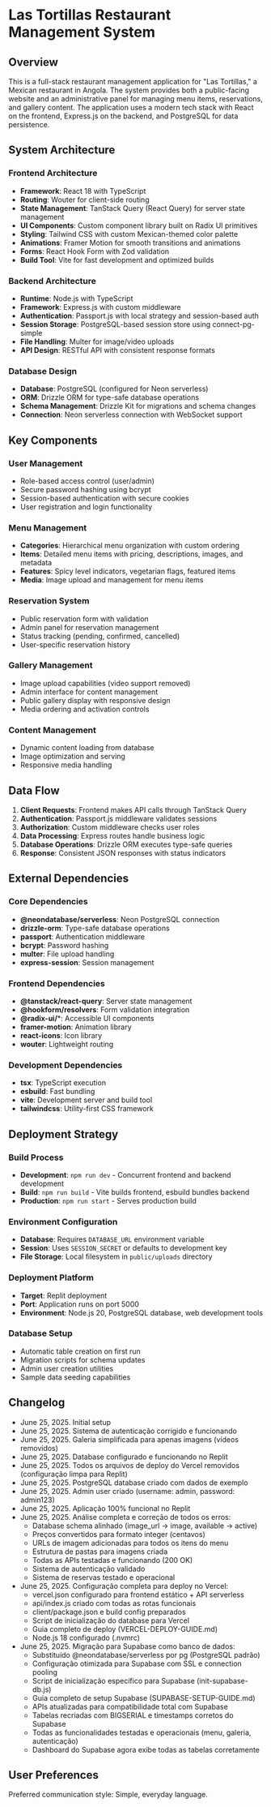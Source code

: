 # Las Tortillas Restaurant Management System

## Overview

This is a full-stack restaurant management application for "Las Tortillas," a Mexican restaurant in Angola. The system provides both a public-facing website and an administrative panel for managing menu items, reservations, and gallery content. The application uses a modern tech stack with React on the frontend, Express.js on the backend, and PostgreSQL for data persistence.

## System Architecture

### Frontend Architecture
- **Framework**: React 18 with TypeScript
- **Routing**: Wouter for client-side routing
- **State Management**: TanStack Query (React Query) for server state management
- **UI Components**: Custom component library built on Radix UI primitives
- **Styling**: Tailwind CSS with custom Mexican-themed color palette
- **Animations**: Framer Motion for smooth transitions and animations
- **Forms**: React Hook Form with Zod validation
- **Build Tool**: Vite for fast development and optimized builds

### Backend Architecture
- **Runtime**: Node.js with TypeScript
- **Framework**: Express.js with custom middleware
- **Authentication**: Passport.js with local strategy and session-based auth
- **Session Storage**: PostgreSQL-based session store using connect-pg-simple
- **File Handling**: Multer for image/video uploads
- **API Design**: RESTful API with consistent response formats

### Database Design
- **Database**: PostgreSQL (configured for Neon serverless)
- **ORM**: Drizzle ORM for type-safe database operations
- **Schema Management**: Drizzle Kit for migrations and schema changes
- **Connection**: Neon serverless connection with WebSocket support

## Key Components

### User Management
- Role-based access control (user/admin)
- Secure password hashing using bcrypt
- Session-based authentication with secure cookies
- User registration and login functionality

### Menu Management
- **Categories**: Hierarchical menu organization with custom ordering
- **Items**: Detailed menu items with pricing, descriptions, images, and metadata
- **Features**: Spicy level indicators, vegetarian flags, featured items
- **Media**: Image upload and management for menu items

### Reservation System
- Public reservation form with validation
- Admin panel for reservation management
- Status tracking (pending, confirmed, cancelled)
- User-specific reservation history

### Gallery Management
- Image upload capabilities (video support removed)
- Admin interface for content management
- Public gallery display with responsive design
- Media ordering and activation controls

### Content Management
- Dynamic content loading from database
- Image optimization and serving
- Responsive media handling

## Data Flow

1. **Client Requests**: Frontend makes API calls through TanStack Query
2. **Authentication**: Passport.js middleware validates sessions
3. **Authorization**: Custom middleware checks user roles
4. **Data Processing**: Express routes handle business logic
5. **Database Operations**: Drizzle ORM executes type-safe queries
6. **Response**: Consistent JSON responses with status indicators

## External Dependencies

### Core Dependencies
- **@neondatabase/serverless**: Neon PostgreSQL connection
- **drizzle-orm**: Type-safe database operations
- **passport**: Authentication middleware
- **bcrypt**: Password hashing
- **multer**: File upload handling
- **express-session**: Session management

### Frontend Dependencies
- **@tanstack/react-query**: Server state management
- **@hookform/resolvers**: Form validation integration
- **@radix-ui/***: Accessible UI components
- **framer-motion**: Animation library
- **react-icons**: Icon library
- **wouter**: Lightweight routing

### Development Dependencies
- **tsx**: TypeScript execution
- **esbuild**: Fast bundling
- **vite**: Development server and build tool
- **tailwindcss**: Utility-first CSS framework

## Deployment Strategy

### Build Process
- **Development**: `npm run dev` - Concurrent frontend and backend development
- **Build**: `npm run build` - Vite builds frontend, esbuild bundles backend
- **Production**: `npm run start` - Serves production build

### Environment Configuration
- **Database**: Requires `DATABASE_URL` environment variable
- **Session**: Uses `SESSION_SECRET` or defaults to development key
- **File Storage**: Local filesystem in `public/uploads` directory

### Deployment Platform
- **Target**: Replit deployment
- **Port**: Application runs on port 5000
- **Environment**: Node.js 20, PostgreSQL database, web development tools

### Database Setup
- Automatic table creation on first run
- Migration scripts for schema updates
- Admin user creation utilities
- Sample data seeding capabilities

## Changelog

- June 25, 2025. Initial setup
- June 25, 2025. Sistema de autenticação corrigido e funcionando
- June 25, 2025. Galeria simplificada para apenas imagens (vídeos removidos)
- June 25, 2025. Database configurado e funcionando no Replit
- June 25, 2025. Todos os arquivos de deploy do Vercel removidos (configuração limpa para Replit)
- June 25, 2025. PostgreSQL database criado com dados de exemplo
- June 25, 2025. Admin user criado (username: admin, password: admin123)
- June 25, 2025. Aplicação 100% funcional no Replit
- June 25, 2025. Análise completa e correção de todos os erros:
  - Database schema alinhado (image_url → image, available → active)
  - Preços convertidos para formato integer (centavos)
  - URLs de imagem adicionadas para todos os itens do menu
  - Estrutura de pastas para imagens criada
  - Todas as APIs testadas e funcionando (200 OK)
  - Sistema de autenticação validado
  - Sistema de reservas testado e operacional
- June 25, 2025. Configuração completa para deploy no Vercel:
  - vercel.json configurado para frontend estático + API serverless
  - api/index.js criado com todas as rotas funcionais
  - client/package.json e build config preparados
  - Script de inicialização do database para Vercel
  - Guia completo de deploy (VERCEL-DEPLOY-GUIDE.md)
  - Node.js 18 configurado (.nvmrc)
- June 25, 2025. Migração para Supabase como banco de dados:
  - Substituído @neondatabase/serverless por pg (PostgreSQL padrão)
  - Configuração otimizada para Supabase com SSL e connection pooling
  - Script de inicialização específico para Supabase (init-supabase-db.js)
  - Guia completo de setup Supabase (SUPABASE-SETUP-GUIDE.md)
  - APIs atualizadas para compatibilidade total com Supabase
  - Tabelas recriadas com BIGSERIAL e timestamps corretos do Supabase
  - Todas as funcionalidades testadas e operacionais (menu, galeria, autenticação)
  - Dashboard do Supabase agora exibe todas as tabelas corretamente

## User Preferences

Preferred communication style: Simple, everyday language.